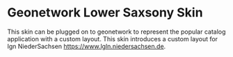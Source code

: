 # Geonetwork Lower Saxsony Skin

This skin can be plugged on to geonetwork to represent the popular catalog application with a custom layout. This skin introduces a custom layout for Ign NiederSachsen https://www.lgln.niedersachsen.de.
